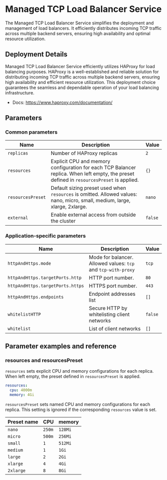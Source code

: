 # Managed TCP Load Balancer Service

The Managed TCP Load Balancer Service simplifies the deployment and management of load balancers. It efficiently distributes incoming TCP traffic across multiple backend servers, ensuring high availability and optimal resource utilization.

## Deployment Details

Managed TCP Load Balancer Service efficiently utilizes HAProxy for load balancing purposes. HAProxy is a well-established and reliable solution for distributing incoming TCP traffic across multiple backend servers, ensuring high availability and efficient resource utilization. This deployment choice guarantees the seamless and dependable operation of your load balancing infrastructure.

- Docs: https://www.haproxy.com/documentation/

## Parameters

### Common parameters

| Name              | Description                                                                                                                               | Value   |
| ----------------- | ----------------------------------------------------------------------------------------------------------------------------------------- | ------- |
| `replicas`        | Number of HAProxy replicas                                                                                                                | `2`     |
| `resources`       | Explicit CPU and memory configuration for each TCP Balancer replica. When left empty, the preset defined in `resourcesPreset` is applied. | `{}`    |
| `resourcesPreset` | Default sizing preset used when `resources` is omitted. Allowed values: nano, micro, small, medium, large, xlarge, 2xlarge.               | `nano`  |
| `external`        | Enable external access from outside the cluster                                                                                           | `false` |

### Application-specific parameters

| Name                             | Description                                                   | Value   |
| -------------------------------- | ------------------------------------------------------------- | ------- |
| `httpAndHttps.mode`              | Mode for balancer. Allowed values: `tcp` and `tcp-with-proxy` | `tcp`   |
| `httpAndHttps.targetPorts.http`  | HTTP port number.                                             | `80`    |
| `httpAndHttps.targetPorts.https` | HTTPS port number.                                            | `443`   |
| `httpAndHttps.endpoints`         | Endpoint addresses list                                       | `[]`    |
| `whitelistHTTP`                  | Secure HTTP by whitelisting client networks                   | `false` |
| `whitelist`                      | List of client networks                                       | `[]`    |

## Parameter examples and reference

### resources and resourcesPreset

`resources` sets explicit CPU and memory configurations for each replica.
When left empty, the preset defined in `resourcesPreset` is applied.

```yaml
resources:
  cpu: 4000m
  memory: 4Gi
```

`resourcesPreset` sets named CPU and memory configurations for each replica.
This setting is ignored if the corresponding `resources` value is set.

| Preset name | CPU    | memory  |
|-------------|--------|---------|
| `nano`      | `250m` | `128Mi` |
| `micro`     | `500m` | `256Mi` |
| `small`     | `1`    | `512Mi` |
| `medium`    | `1`    | `1Gi`   |
| `large`     | `2`    | `2Gi`   |
| `xlarge`    | `4`    | `4Gi`   |
| `2xlarge`   | `8`    | `8Gi`   |
